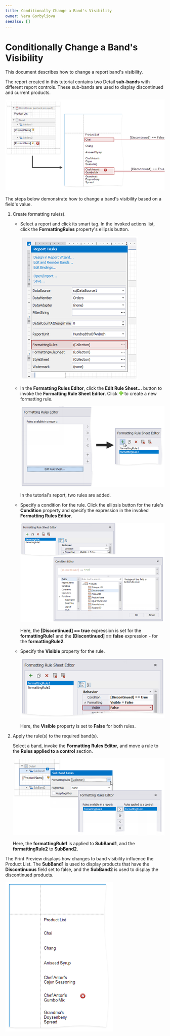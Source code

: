 ```yaml
---
title: Conditionally Change a Band's Visibility
owner: Vera Gorbyliova
seealso: []
---
```

# Conditionally Change a Band's Visibility

This document describes how to change a report band's visibility.

The report created in this tutorial contains two Detail **sub-bands** with different report controls. These sub-bands are used to display discontinued and current products. 

![1](../../../../../images/conditionally-change-a-bands-visibility.png)

The steps below demonstrate how to change a band's visibility based on a field's value.

1. Create formatting rule(s). 

	- Select a report and click its smart tag. In the invoked actions list, click the **FormattingRules** property's ellipsis button.
	
		![how-to-conditionally-change-band-visibility-1](../../../../../images/how-to-conditionally-change-band-visibility-124975.png)
	
	- In the **Formatting Rules Editor**, click the **Edit Rule Sheet...** button to invoke the **Formatting Rule Sheet Editor**. Click ![Buttons_Plus](../../../../../images/buttons_plus8644.png) to create a new formatting rule.
	
		![](../../../../../images/eurd-web-conditionally-change-a-bands-visibility-add-new-rules.png)
		
		In the tutorial's report, two rules are added.

  	- Specify a condition for the rule. Click the ellipsis button for the rule's **Condition** property and specify the expression in the invoked **Formatting Rules Editor**.

		![How to - ConditionallySuppressControls_2](../../../../../images/howto_conditionallysuppresscontrols_28647.png)

	  Here, the **[Discontinued] == true** expression is set for the **formattingRule1**  and the **[Discontinued] == false** expression - for the **formattingRule2**. 
        
	- Specify the **Visible** property for the rule.

        ![](../../../../../images/eurd-web-conditionally-change-a-bands-visibility-set-visibility.png)  

        Here, the **Visible** property is set to **False** for both rules.

	
2. Apply the rule(s) to the required band(s).
 	
   Select a band, invoke the **Formatting Rules Editor**, and move a rule to the **Rules applied to a control** section.
	
   ![](../../../../../images/change-a-bands-visibility-formatting-ruled-editor.png)
	
   Here, the **formattingRule1** is applied to **SubBand1**, and the **formattingRule2** to **SubBand2**.

The Print Preview displays how changes to band visibility influence the Product List. The **SubBand1** is used to display products that have the **Discontinuous** field set to false, and the **SubBand2** is used to display the discontinued products.

![6](../../../../../images/conditionally-change-a-bands-visibility-result.png)
